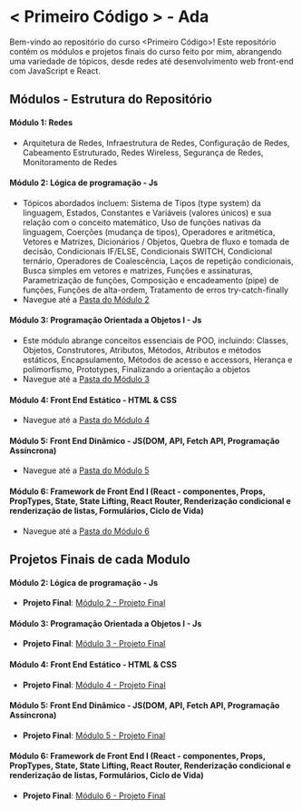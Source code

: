 # < Primeiro Código > - Ada

Bem-vindo ao repositório do curso <Primeiro Código>! Este repositório contém os módulos e projetos finais do curso feito por mim, abrangendo uma variedade de tópicos, desde redes até desenvolvimento web front-end com JavaScript e React.

## Módulos - Estrutura do Repositório

#### Módulo 1: Redes 
- Arquitetura de Redes, Infraestrutura de Redes, Configuração de Redes, Cabeamento Estruturado, Redes Wireless, Segurança de Redes, Monitoramento de Redes

#### Módulo 2: Lógica de programação - Js
- Tópicos abordados incluem: Sistema de Tipos (type system) da linguagem, Estados, Constantes e Variáveis (valores únicos) e sua relação com o conceito matemático, Uso de funções nativas da linguagem, Coerções (mudança de tipos), Operadores e aritmética, Vetores e Matrizes, Dicionários / Objetos,  Quebra de fluxo e tomada de decisão, Condicionais IF/ELSE, Condicionais SWITCH, Condicional ternário, Operadores de Coalescência, Laços de repetição condicionais, Busca simples em vetores e matrizes, Funções e assinaturas, Parametrização de funções, Composição e encadeamento (pipe) de funções, Funções de alta-ordem, Tratamento de erros try-catch-finally 
- Navegue até a [Pasta do Módulo 2](https://github.com/LuisBarrichello/logica-primeiro-codigo/tree/6ab38afaa6016c4594c6bb2a933a960981682c65)

#### Módulo 3: Programação Orientada a Objetos I - Js
- Este módulo abrange conceitos essenciais de POO, incluindo: Classes, Objetos, Construtores, Atributos, Métodos, Atributos e métodos estáticos, Encapsulamento, Métodos de acesso e accessors, Herança e polimorfismo, Prototypes, Finalizando a orientação a objetos
- Navegue até a [Pasta do Módulo 3](https://github.com/LuisBarrichello/Ada-Primeiro-Codigo---Formacao-Web-Front-End/tree/master/programacao-orientada-a-objetos)

#### Módulo 4: Front End Estático - HTML & CSS
- Navegue até a [Pasta do Módulo 4](https://github.com/LuisBarrichello/Ada-Primeiro-Codigo---Formacao-Web-Front-End/tree/master/front-end-estatico)

#### Módulo 5: Front End Dinâmico - JS(DOM, API, Fetch API, Programação Assíncrona)
- Navegue até a [Pasta do Módulo 5](https://github.com/LuisBarrichello/Ada-Primeiro-Codigo---Formacao-Web-Front-End/tree/master/front-end-dinamico)

#### Módulo 6: Framework de Front End I (React - componentes, Props, PropTypes, State, State Lifting, React Router, Renderização condicional e renderização de listas, Formulários, Ciclo de Vida)
- Navegue até a [Pasta do Módulo 6](https://github.com/LuisBarrichello/Ada-Primeiro-Codigo---Formacao-Web-Front-End/tree/master/framework-react)

## Projetos Finais de cada Modulo
#### Módulo 2: Lógica de programação - Js
- **Projeto Final**: [Módulo 2 - Projeto Final](https://github.com/LuisBarrichello/logica-primeiro-codigo/tree/6ab38afaa6016c4594c6bb2a933a960981682c65/projeto-final)

#### Módulo 3: Programação Orientada a Objetos I - Js
- **Projeto Final**: [Módulo 3 - Projeto Final](https://github.com/LuisBarrichello/Ada-Primeiro-Codigo---Formacao-Web-Front-End/tree/master/programacao-orientada-a-objetos/projeto-final)

#### Módulo 4: Front End Estático - HTML & CSS
- **Projeto Final**: [Módulo 4 - Projeto Final](https://github.com/onerbreno/orbit-trips)

#### Módulo 5: Front End Dinâmico - JS(DOM, API, Fetch API, Programação Assíncrona)
- **Projeto Final**: [Módulo 5 - Projeto Final](https://github.com/LuisBarrichello/ToDo-List)

#### Módulo 6: Framework de Front End I (React - componentes, Props, PropTypes, State, State Lifting, React Router, Renderização condicional e renderização de listas, Formulários, Ciclo de Vida)
- **Projeto Final**: [Módulo 6 - Projeto Final](https://github.com/LuisBarrichello/BestBrowserGames)